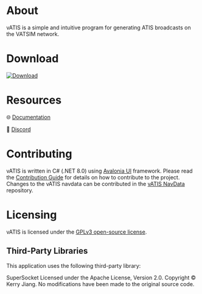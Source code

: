 # About
vATIS is a simple and intuitive program for generating ATIS broadcasts on the VATSIM network.

# Download
[![Download](https://img.shields.io/badge/Download-00489C?style=for-the-badge)][1]

[1]: https://vatis.app

# Resources
:globe_with_meridians: [Documentation](https://vatis.app)

:wave: [Discord](https://discord.gg/rTMZhjhu9Q)

# Contributing
vATIS is written in C# (.NET 8.0) using [Avalonia UI](https://github.com/avaloniaui/avalonia) framework. Please read the [Contribution Guide](CONTRIBUTING.md) for details on how to contribute to the project. Changes to the vATIS navdata can be contributed in the [vATIS NavData](https://github.com/vatis-project/navdata) repository.

# Licensing
vATIS is licensed under the [GPLv3 open-source license](LICENSE).

## Third-Party Libraries

This application uses the following third-party library:

SuperSocket
Licensed under the Apache License, Version 2.0.
Copyright © Kerry Jiang.
No modifications have been made to the original source code.
